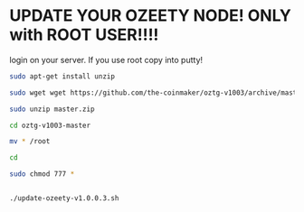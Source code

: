 # UPDATE YOUR OZEETY NODE! ONLY with ROOT USER!!!! 
login on your server. If you use root copy into putty! 

```bash
sudo apt-get install unzip
```
```bash
sudo wget wget https://github.com/the-coinmaker/oztg-v1003/archive/master.zip
```
```bash
sudo unzip master.zip
```
```bash
cd oztg-v1003-master
```

```bash
mv * /root
```

```bash
cd 
```
```bash
sudo chmod 777 *
```
```bash

./update-ozeety-v1.0.0.3.sh
```
